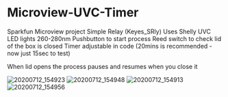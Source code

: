 # Microview-UVC-Timer

Sparkfun Microview project
Simple Relay (Keyes_SRly)
Uses Shelly UVC LED lights 260-280nm
Pushbutton to start process
Reed switch to check lid of the box is closed
Timer adjustable in code (20mins is recommended - now just 15sec to test)

When lid opens the process pauses and resumes when you close it

![20200712_154923](https://user-images.githubusercontent.com/46300801/87248296-0ac46d00-c459-11ea-8f03-9ce96ce2df37.jpg)
![20200712_154948](https://user-images.githubusercontent.com/46300801/87248301-0d26c700-c459-11ea-9d8e-bf99b3e156ac.jpg)
![20200712_154913](https://user-images.githubusercontent.com/46300801/87248310-131ca800-c459-11ea-83e5-0e89a5d40457.jpg)
![20200712_154956](https://user-images.githubusercontent.com/46300801/87248339-2f204980-c459-11ea-8d46-4c8adcd7e8a6.jpg)
